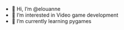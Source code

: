 - 👋 Hi, I’m @elouanne
- 👀 I’m interested in Video game development
- 🌱 I’m currently learning pygames



<!---
elouanne/elouanne is a ✨ special ✨ repository because its `README.md` (this file) appears on your GitHub profile.
You can click the Preview link to take a look at your changes.
--->
